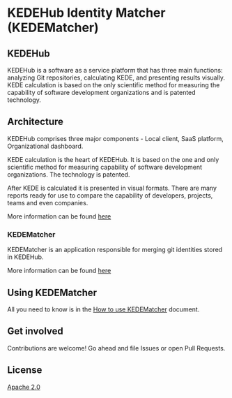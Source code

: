 # KEDEHub Identity Matcher (KEDEMatcher)

## KEDEHub

KEDEHub is a software as a service platform that has three main functions: analyzing Git repositories, calculating KEDE, and presenting results visually. KEDE calculation is based on the only scientific method for measuring the capability of software development organizations and is patented technology.

## Architecture

KEDEHub comprises three major components - Local client, SaaS platform, Organizational dashboard.

KEDE calculation is the heart of KEDEHub. It is based on the one and only scientific method for measuring capability of software development organizations. The technology is patented.

After KEDE is calculated it is presented in visual formats. There are many reports ready for use to compare the capability of developers, projects, teams and even companies.

More information can be found [here](https://docs.kedehub.io/get-started/how-does-kedehub-work.html)

### KEDEMatcher
KEDEMatcher is an application responsible for merging git identities stored in KEDEHub.

More information can be found [here](https://docs.kedehub.io/kedehub/kedehub-merge-identities.html)

## Using KEDEMatcher

All you need to know is in the [How to use KEDEMatcher](./docs/howto.md) document.

## Get involved

Contributions are welcome! Go ahead and file Issues or open Pull Requests.

## License

[Apache 2.0](https://github.com/kedehub/kedematcher/blob/master/LICENSE)
